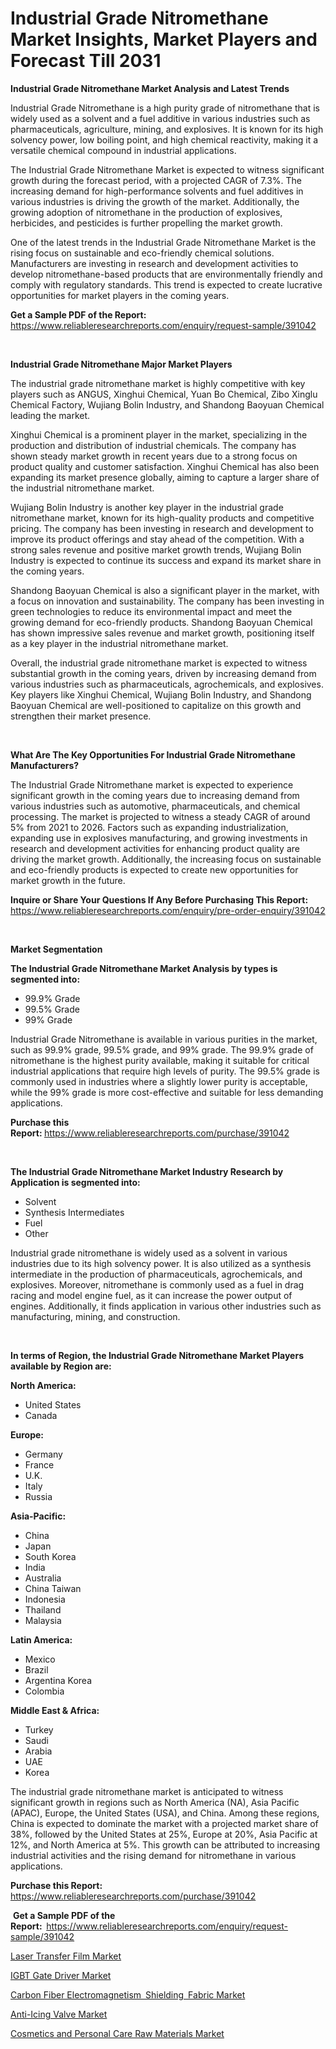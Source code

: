 <p><h1>Industrial Grade Nitromethane Market Insights, Market Players and Forecast Till 2031</h1></p><p><strong>Industrial Grade Nitromethane Market Analysis and Latest Trends</strong></p>
<p><p>Industrial Grade Nitromethane is a high purity grade of nitromethane that is widely used as a solvent and a fuel additive in various industries such as pharmaceuticals, agriculture, mining, and explosives. It is known for its high solvency power, low boiling point, and high chemical reactivity, making it a versatile chemical compound in industrial applications.</p><p>The Industrial Grade Nitromethane Market is expected to witness significant growth during the forecast period, with a projected CAGR of 7.3%. The increasing demand for high-performance solvents and fuel additives in various industries is driving the growth of the market. Additionally, the growing adoption of nitromethane in the production of explosives, herbicides, and pesticides is further propelling the market growth.</p><p>One of the latest trends in the Industrial Grade Nitromethane Market is the rising focus on sustainable and eco-friendly chemical solutions. Manufacturers are investing in research and development activities to develop nitromethane-based products that are environmentally friendly and comply with regulatory standards. This trend is expected to create lucrative opportunities for market players in the coming years.</p></p>
<p><strong>Get a Sample PDF of the Report:&nbsp;</strong> <a href="https://www.reliableresearchreports.com/enquiry/request-sample/391042">https://www.reliableresearchreports.com/enquiry/request-sample/391042</a></p>
<p>&nbsp;</p>
<p><strong>Industrial Grade Nitromethane Major Market Players</strong></p>
<p><p>The industrial grade nitromethane market is highly competitive with key players such as ANGUS, Xinghui Chemical, Yuan Bo Chemical, Zibo Xinglu Chemical Factory, Wujiang Bolin Industry, and Shandong Baoyuan Chemical leading the market. </p><p>Xinghui Chemical is a prominent player in the market, specializing in the production and distribution of industrial chemicals. The company has shown steady market growth in recent years due to a strong focus on product quality and customer satisfaction. Xinghui Chemical has also been expanding its market presence globally, aiming to capture a larger share of the industrial nitromethane market.</p><p>Wujiang Bolin Industry is another key player in the industrial grade nitromethane market, known for its high-quality products and competitive pricing. The company has been investing in research and development to improve its product offerings and stay ahead of the competition. With a strong sales revenue and positive market growth trends, Wujiang Bolin Industry is expected to continue its success and expand its market share in the coming years.</p><p>Shandong Baoyuan Chemical is also a significant player in the market, with a focus on innovation and sustainability. The company has been investing in green technologies to reduce its environmental impact and meet the growing demand for eco-friendly products. Shandong Baoyuan Chemical has shown impressive sales revenue and market growth, positioning itself as a key player in the industrial nitromethane market.</p><p>Overall, the industrial grade nitromethane market is expected to witness substantial growth in the coming years, driven by increasing demand from various industries such as pharmaceuticals, agrochemicals, and explosives. Key players like Xinghui Chemical, Wujiang Bolin Industry, and Shandong Baoyuan Chemical are well-positioned to capitalize on this growth and strengthen their market presence.</p></p>
<p>&nbsp;</p>
<p><strong>What Are The Key Opportunities For Industrial Grade Nitromethane Manufacturers?</strong></p>
<p><p>The Industrial Grade Nitromethane market is expected to experience significant growth in the coming years due to increasing demand from various industries such as automotive, pharmaceuticals, and chemical processing. The market is projected to witness a steady CAGR of around 5% from 2021 to 2026. Factors such as expanding industrialization, expanding use in explosives manufacturing, and growing investments in research and development activities for enhancing product quality are driving the market growth. Additionally, the increasing focus on sustainable and eco-friendly products is expected to create new opportunities for market growth in the future.</p></p>
<p><strong>Inquire or Share Your Questions If Any Before Purchasing This Report:</strong> <a href="https://www.reliableresearchreports.com/enquiry/pre-order-enquiry/391042">https://www.reliableresearchreports.com/enquiry/pre-order-enquiry/391042</a></p>
<p>&nbsp;</p>
<p><strong>Market Segmentation</strong></p>
<p><strong>The Industrial Grade Nitromethane Market Analysis by types is segmented into:</strong></p>
<p><ul><li>99.9% Grade</li><li>99.5% Grade</li><li>99% Grade</li></ul></p>
<p><p>Industrial Grade Nitromethane is available in various purities in the market, such as 99.9% grade, 99.5% grade, and 99% grade. The 99.9% grade of nitromethane is the highest purity available, making it suitable for critical industrial applications that require high levels of purity. The 99.5% grade is commonly used in industries where a slightly lower purity is acceptable, while the 99% grade is more cost-effective and suitable for less demanding applications.</p></p>
<p><strong>Purchase this Report:&nbsp;</strong><a href="https://www.reliableresearchreports.com/purchase/391042">https://www.reliableresearchreports.com/purchase/391042</a></p>
<p>&nbsp;</p>
<p><strong>The Industrial Grade Nitromethane Market Industry Research by Application is segmented into:</strong></p>
<p><ul><li>Solvent</li><li>Synthesis Intermediates</li><li>Fuel</li><li>Other</li></ul></p>
<p><p>Industrial grade nitromethane is widely used as a solvent in various industries due to its high solvency power. It is also utilized as a synthesis intermediate in the production of pharmaceuticals, agrochemicals, and explosives. Moreover, nitromethane is commonly used as a fuel in drag racing and model engine fuel, as it can increase the power output of engines. Additionally, it finds application in various other industries such as manufacturing, mining, and construction.</p></p>
<p>&nbsp;</p>
<p><strong>In terms of Region, the Industrial Grade Nitromethane Market Players available by Region are:</strong></p>
<p>
    <p> <strong> North America: </strong>
        <ul>
            <li>United States</li>
            <li>Canada</li>
        </ul>
        </p> 
    <p> <strong> Europe: </strong>
        <ul>
            <li>Germany</li>
            <li>France</li>
            <li>U.K.</li>
            <li>Italy</li>
            <li>Russia</li>
        </ul>
        </p> 
    <p> <strong> Asia-Pacific: </strong>
        <ul>
            <li>China</li>
            <li>Japan</li>
            <li>South Korea</li>
            <li>India</li>
            <li>Australia</li>
            <li>China Taiwan</li>
            <li>Indonesia</li>
            <li>Thailand</li>
            <li>Malaysia</li>
        </ul>
        </p> 
    <p> <strong> Latin America: </strong>
        <ul>
            <li>Mexico</li>
            <li>Brazil</li>
            <li>Argentina Korea</li>
            <li>Colombia</li>
        </ul>
        </p> 
    <p> <strong> Middle East & Africa: </strong>
        <ul>
            <li>Turkey</li>
            <li>Saudi</li>
            <li>Arabia</li>
            <li>UAE</li>
            <li>Korea</li>
        </ul>
    </p>
    </p>
<p><p>The industrial grade nitromethane market is anticipated to witness significant growth in regions such as North America (NA), Asia Pacific (APAC), Europe, the United States (USA), and China. Among these regions, China is expected to dominate the market with a projected market share of 38%, followed by the United States at 25%, Europe at 20%, Asia Pacific at 12%, and North America at 5%. This growth can be attributed to increasing industrial activities and the rising demand for nitromethane in various applications.</p></p>
<p><strong>Purchase this Report: </strong><a href="https://www.reliableresearchreports.com/purchase/391042">https://www.reliableresearchreports.com/purchase/391042</a></p>
<p>&nbsp;<strong>Get a Sample PDF of the Report:&nbsp;&nbsp;</strong><a href="https://www.reliableresearchreports.com/enquiry/request-sample/391042">https://www.reliableresearchreports.com/enquiry/request-sample/391042</a></p>
<p><strong></strong></p>
<p><p><a href="https://view.publitas.com/reportprime-1/laser-transfer-film-market-size-market-trends-and-growth-outlook-forecasted-for-period-from-2024-to-2031/">Laser Transfer Film Market</a></p><p><a href="https://view.publitas.com/reportprime-1/igbt-gate-driver-market-research-report-reveals-the-latest-trends-and-opportunities-of-this-market-for-period-from-2024-2031/">IGBT Gate Driver Market</a></p><p><a href="https://github.com/nathandecarvalho/Market-Research-Report-List-2/blob/main/carbon-fiber-electromagnetism-shielding-fabric-market.md">Carbon Fiber Electromagnetism Shielding Fabric Market</a></p><p><a href="https://extreme-scabiosa-c81.notion.site/Anti-Icing-Valve-Market-Growth-Market-Trends-COVID-19-Impact-and-Forecasts-for-period-from-2024--0cde70ae37c94cbe8ec8ba2cf7c5cd0b">Anti-Icing Valve Market</a></p><p><a href="https://github.com/julyju69/Market-Research-Report-List-2/blob/main/cosmetics-and-personal-care-raw-materials-market.md">Cosmetics and Personal Care Raw Materials Market</a></p></p>